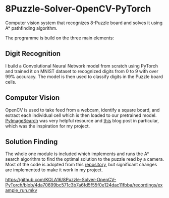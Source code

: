 # 8Puzzle-Solver-OpenCV-PyTorch

Computer vision system that recognizes 8-Puzzle board and solves it using A* pathfinding algorithm.

The programme is build on the three main elements:
## Digit Recognition
I build a Convolutional Neural Network model from scratch using PyTorch and trained it on MNIST dataset to recognized digits from 0 to 9 with over 99% accuracy.
The model is then used to classify digits in the Puzzle board cells.
## Computer Vision
OpenCV is used to take feed from a webcam, identify a square board, and extract each individual cell which is then loaded to our pretrained model.
[PyImageSearch](https://www.pyimagesearch.com/) was very helpful resource and [this](https://www.pyimagesearch.com/2020/08/10/opencv-sudoku-solver-and-ocr/) blog post in particular, which was the inspiration for my project.
## Solution Finding
The whole one module is included which implements and runs the A* search algorithm to find the optimal solution to the puzzle read by a camera. Most of the code is adopted from this [repository](https://github.com/JaneHJY/8_puzzle), but significant changes are implemented to make it work in my project.

https://github.com/KOLA16/8Puzzle-Solver-OpenCV-PyTorch/blob/4da70699bc571c3b7a6fd5f55f0e124dac11fbba/recordings/example_run.mkv
